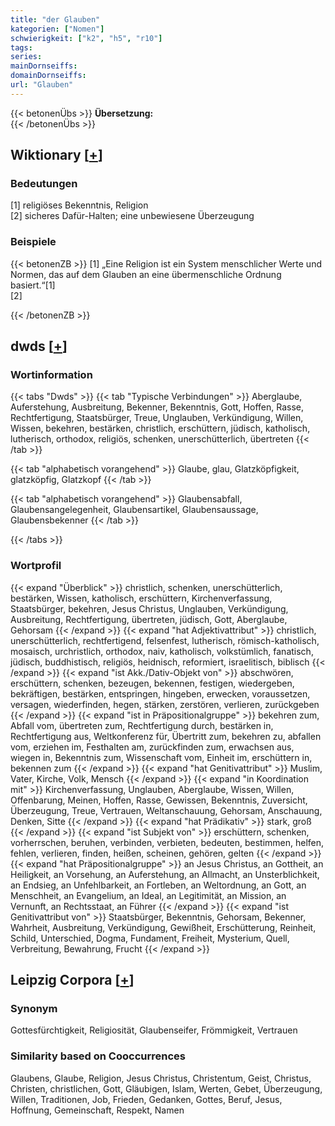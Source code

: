 ```yaml
---
title: "der Glauben"
kategorien: ["Nomen"]
schwierigkeit: ["k2", "h5", "r10"]
tags:
series:
mainDornseiffs:
domainDornseiffs:
url: "Glauben"
---
```


{{< betonenÜbs >}}
**Übersetzung:**  
{{< /betonenÜbs >}}

## Wiktionary [[+](https://de.wiktionary.org/wiki/Glauben)]

### Bedeutungen
[1] religiöses Bekenntnis, Religion  
[2] sicheres Dafür-Halten; eine unbewiesene Überzeugung  

### Beispiele
{{< betonenZB >}}
[1] „Eine Religion ist ein System menschlicher Werte und Normen, das auf dem Glauben an eine übermenschliche Ordnung basiert.“[1]  
[2]  

{{< /betonenZB >}}


## dwds [[+](https://www.dwds.de/wb/Glauben)]

### Wortinformation
{{< tabs "Dwds" >}}
{{< tab "Typische Verbindungen" >}}
Aberglaube, Auferstehung, Ausbreitung, Bekenner, Bekenntnis, Gott, Hoffen, Rasse, Rechtfertigung, Staatsbürger, Treue, Unglauben, Verkündigung, Willen, Wissen, bekehren, bestärken, christlich, erschüttern, jüdisch, katholisch, lutherisch, orthodox, religiös, schenken, unerschütterlich, übertreten
{{< /tab >}}

{{< tab "alphabetisch vorangehend" >}}
Glaube, glau, Glatzköpfigkeit, glatzköpfig, Glatzkopf
{{< /tab >}}

{{< tab "alphabetisch vorangehend" >}}
Glaubensabfall, Glaubensangelegenheit, Glaubensartikel, Glaubensaussage, Glaubensbekenner
{{< /tab >}}

{{< /tabs >}}

### Wortprofil
{{< expand "Überblick" >}} christlich, schenken, unerschütterlich, bestärken, Wissen, katholisch, erschüttern, Kirchenverfassung, Staatsbürger, bekehren, Jesus Christus, Unglauben, Verkündigung, Ausbreitung, Rechtfertigung, übertreten, jüdisch, Gott, Aberglaube, Gehorsam {{< /expand >}}
{{< expand "hat Adjektivattribut" >}} christlich, unerschütterlich, rechtfertigend, felsenfest, lutherisch, römisch-katholisch, mosaisch, urchristlich, orthodox, naiv, katholisch, volkstümlich, fanatisch, jüdisch, buddhistisch, religiös, heidnisch, reformiert, israelitisch, biblisch {{< /expand >}}
{{< expand "ist Akk./Dativ-Objekt von" >}} abschwören, erschüttern, schenken, bezeugen, bekennen, festigen, wiedergeben, bekräftigen, bestärken, entspringen, hingeben, erwecken, voraussetzen, versagen, wiederfinden, hegen, stärken, zerstören, verlieren, zurückgeben {{< /expand >}}
{{< expand "ist in Präpositionalgruppe" >}} bekehren zum, Abfall vom, übertreten zum, Rechtfertigung durch, bestärken in, Rechtfertigung aus, Weltkonferenz für, Übertritt zum, bekehren zu, abfallen vom, erziehen im, Festhalten am, zurückfinden zum, erwachsen aus, wiegen in, Bekenntnis zum, Wissenschaft vom, Einheit im, erschüttern in, bekennen zum {{< /expand >}}
{{< expand "hat Genitivattribut" >}} Muslim, Vater, Kirche, Volk, Mensch {{< /expand >}}
{{< expand "in Koordination mit" >}} Kirchenverfassung, Unglauben, Aberglaube, Wissen, Willen, Offenbarung, Meinen, Hoffen, Rasse, Gewissen, Bekenntnis, Zuversicht, Überzeugung, Treue, Vertrauen, Weltanschauung, Gehorsam, Anschauung, Denken, Sitte {{< /expand >}}
{{< expand "hat Prädikativ" >}} stark, groß {{< /expand >}}
{{< expand "ist Subjekt von" >}} erschüttern, schenken, vorherrschen, beruhen, verbinden, verbieten, bedeuten, bestimmen, helfen, fehlen, verlieren, finden, heißen, scheinen, gehören, gelten {{< /expand >}}
{{< expand "hat Präpositionalgruppe" >}} an Jesus Christus, an Gottheit, an Heiligkeit, an Vorsehung, an Auferstehung, an Allmacht, an Unsterblichkeit, an Endsieg, an Unfehlbarkeit, an Fortleben, an Weltordnung, an Gott, an Menschheit, an Evangelium, an Ideal, an Legitimität, an Mission, an Vernunft, an Rechtsstaat, an Führer {{< /expand >}}
{{< expand "ist Genitivattribut von" >}} Staatsbürger, Bekenntnis, Gehorsam, Bekenner, Wahrheit, Ausbreitung, Verkündigung, Gewißheit, Erschütterung, Reinheit, Schild, Unterschied, Dogma, Fundament, Freiheit, Mysterium, Quell, Verbreitung, Bewahrung, Frucht {{< /expand >}}

## Leipzig Corpora [[+](https://corpora.uni-leipzig.de/en/res?word=Glauben&corpusId=deu_newscrawl-public_2018)]


### Synonym
Gottesfürchtigkeit, Religiosität, Glaubenseifer, Frömmigkeit, Vertrauen


### Similarity based on Cooccurrences
Glaubens, Glaube, Religion, Jesus Christus, Christentum, Geist, Christus, Christen, christlichen, Gott, Gläubigen, Islam, Werten, Gebet, Überzeugung, Willen, Traditionen, Job, Frieden, Gedanken, Gottes, Beruf, Jesus, Hoffnung, Gemeinschaft, Respekt, Namen

